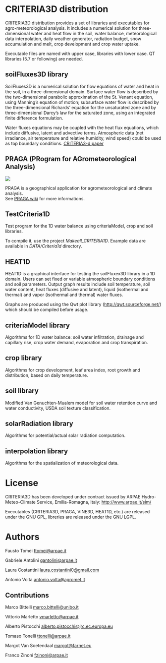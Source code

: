 # CRITERIA3D distribution
CRITERIA3D distribution provides a set of libraries and executables for agro-meteorological analysis.
It includes a numerical solution for three-dimensional water and heat flow in the soil, water balance, meteorological data interpolation, daily weather generator, radiation budget, snow accumulation and melt, crop development and crop water uptake.

Executable files are named with upper case, libraries with lower case. QT libraries (5.7 or following) are needed.

## soilFluxes3D library
SoilFluxes3D is a numerical solution for flow equations of water and heat in the soil, in a three-dimensional domain.
Surface water flow is described by the two-dimensional parabolic approximation of the St. Venant equation, using Manning’s equation of motion; subsurface water flow is described by the three-dimensional Richards’ equation for the unsaturated zone and by three-dimensional Darcy’s law for the saturated zone, using an integrated finite difference formulation.

Water fluxes equations may be coupled with the heat flux equations, which include diffusive, latent and advective terms. Atmospheric data (net irradiance, air temperature and relative humidity, wind speed) could be used as top boundary conditions.
 [CRITERIA3-d paper](http://www.sciencedirect.com/science/article/pii/S0309170809001754)

## PRAGA (PRogram for AGrometeorological Analysis)
![](https://github.com/ARPA-SIMC/CRITERIA3D/blob/master/DOC/img/PRAGA_screenshot.png)

PRAGA is a geographical application for agrometeorological and climate analysis.  
See [PRAGA wiki](https://github.com/ARPA-SIMC/CRITERIA3D/wiki/PRAGA) for more informations.

## TestCriteria1D
Test program for the 1D water balance using criteriaModel, crop and soil libraries.

To compile it, use the project *Makeall_CRITERIA1D*. Example data are available in *DATA/Criteria1d* directory.

## HEAT1D
HEAT1D is a graphical interface for testing the soilFluxex3D library in a 1D domain. Users can set fixed or variable atmospheric boundary conditions and soil parameters. Output graph results include soil temperature, soil water content, heat fluxes (diffusive and latent), liquid (isothermal and thermal) and vapor (isothermal and thermal) water fluxes. 

Graphs are produced using the Qwt plot library (http://qwt.sourceforge.net/) which should be compiled before usage.

## criteriaModel library
Algorithms for 1D water balance: soil water infiltration, drainage and capillary rise, crop water demand, evaporation and crop transpiration. 

## crop library
Algorithms for crop development, leaf area index, root growth and distribution, based on daily temperature.

## soil library
Modified Van Genuchten-Mualem model for soil water retention curve and water conductivity, USDA soil texture classification.

## solarRadiation library
Algorithms for potential/actual solar radiation computation.

## interpolation library
Algorithms for the spatialization of meteorological data.


# License
CRITERIA3D has been developed under contract issued by 
ARPAE Hydro-Meteo-Climate Service, Emilia-Romagna, Italy: http://www.arpae.it/sim/

Executables (CRITERIA3D, PRAGA, VINE3D, HEAT1D, etc.) are released under the GNU GPL, libreries are released under the GNU LGPL.

# Authors
Fausto Tomei <ftomei@arpae.it>

Gabriele Antolini	 <gantolini@arpae.it>

Laura Costantini  <laura.costantini0@gmail.com>

Antonio Volta		<antonio.volta@agromet.it>

## Contributions

Marco Bittelli   <marco.bittelli@unibo.it>

Vittorio Marletto <vmarletto@arpae.it>

Alberto Pistocchi	 <alberto.pistocchi@jrc.ec.europa.eu>

Tomaso Tonelli <ttonelli@arpae.it>

Margot Van Soetendaal <margot@farnet.eu>

Franco Zinoni <fzinoni@arpae.it>
